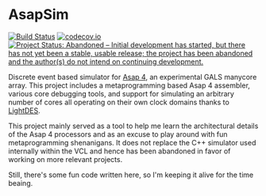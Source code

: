 # AsapSim

[![Build Status](https://travis-ci.org/hildebrandmw/AsapSim.jl.svg?branch=master)](https://travis-ci.org/hildebrandmw/AsapSim.jl)
[![codecov.io](https://codecov.io/gh/hildebrandmw/AsapSim.jl/graphs/badge.svg?branch=master)](https://codecov.io/gh/hildebrandmw/AsapSim.jl)
[![Project Status: Abandoned – Initial development has started, but there has not yet been a stable, usable release; the project has been abandoned and the author(s) do not intend on continuing development.](https://www.repostatus.org/badges/latest/abandoned.svg)](https://www.repostatus.org/#abandoned)

Discrete event based simulator for [Asap 4](http://vcl.ece.ucdavis.edu/asap/), an
experimental GALS manycore array. This project includes a metaprogramming based Asap 4
assembler, various core debugging tools, and support for simulating an arbitrary number of
cores all operating on their own clock domains thanks to
[LightDES](https://github.com/hildebrandmw/LightDES.jl).

This project mainly served as a tool to help me learn the architectural details of the 
Asap 4 processors and as an excuse to play around with fun metaprogramming shenanigans. It
does not replace the C++ simulator used internally within the VCL and hence has been 
abandoned in favor of working on more relevant projects.

Still, there's some fun code written here, so I'm keeping it alive for the time beaing.
